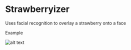 # Strawberryizer
Uses facial recognition to overlay a strawberry onto a face

Example

![alt text](https://github.com/stzups/Strawberryizer/blob/master/tromp.jpg?raw=true)
